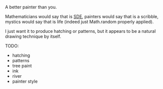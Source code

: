 A better painter than you.

Mathematicians would say that is [SDE](https://en.wikipedia.org/wiki/Stochastic_differential_equation), painters would say that is a scribble, mystics would say that is life (indeed just Math.random properly applied).

I just want it to produce hatching or patterns, but it appears to be a natural drawing technique by itself.

TODO:

* hatching
* patterns
* tree paint
* ink
* river
* painter style